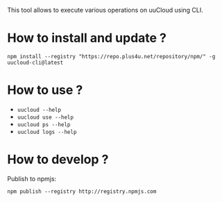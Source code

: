 This tool allows to execute various operations on uuCloud using CLI.

# How to install and update ?

`npm install --registry "https://repo.plus4u.net/repository/npm/" -g uucloud-cli@latest`

# How to use ?

- `uucloud --help`
- `uucloud use --help`
- `uucloud ps --help`
- `uucloud logs --help` 

# How to develop ?

Publish to npmjs: 

`npm publish --registry http://registry.npmjs.com`
